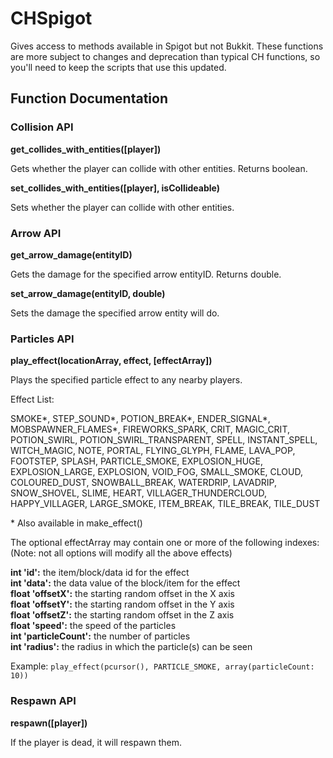 # CHSpigot

Gives access to methods available in Spigot but not Bukkit. 
These functions are more subject to changes and deprecation than typical CH functions,
so you'll need to keep the scripts that use this updated.

## Function Documentation

### Collision API

**get_collides_with_entities([player])**

Gets whether the player can collide with other entities. Returns boolean.

**set_collides_with_entities([player], isCollideable)**

Sets whether the player can collide with other entities.

### Arrow API

**get_arrow_damage(entityID)**

Gets the damage for the specified arrow entityID. Returns double.

**set_arrow_damage(entityID, double)**

Sets the damage the specified arrow entity will do.

### Particles API

**play_effect(locationArray, effect, [effectArray])**

Plays the specified particle effect to any nearby players.

Effect List:

SMOKE*, STEP_SOUND*, POTION_BREAK*, ENDER_SIGNAL*, MOBSPAWNER_FLAMES*, FIREWORKS_SPARK, CRIT, MAGIC_CRIT, POTION_SWIRL, POTION_SWIRL_TRANSPARENT, SPELL, INSTANT_SPELL, WITCH_MAGIC, NOTE, PORTAL, FLYING_GLYPH, FLAME, LAVA_POP, FOOTSTEP, SPLASH, PARTICLE_SMOKE, EXPLOSION_HUGE, EXPLOSION_LARGE, EXPLOSION, VOID_FOG, SMALL_SMOKE, CLOUD, COLOURED_DUST, SNOWBALL_BREAK, WATERDRIP, LAVADRIP, SNOW_SHOVEL, SLIME, HEART, VILLAGER_THUNDERCLOUD, HAPPY_VILLAGER, LARGE_SMOKE, ITEM_BREAK, TILE_BREAK, TILE_DUST

\* Also available in make_effect()

The optional effectArray may contain one or more of the following indexes:<br/>
(Note: not all options will modify all the above effects)

**int 'id':** the item/block/data id for the effect<br/>
**int 'data':** the data value of the block/item for the effect<br/>
**float 'offsetX':** the starting random offset in the X axis<br/>
**float 'offsetY':** the starting random offset in the Y axis<br/>
**float 'offsetZ':** the starting random offset in the Z axis<br/>
**float 'speed':** the speed of the particles<br/>
**int 'particleCount':** the number of particles<br/>
**int 'radius':** the radius in which the particle(s) can be seen

Example:
```play_effect(pcursor(), PARTICLE_SMOKE, array(particleCount: 10))```

### Respawn API

**respawn([player])**

If the player is dead, it will respawn them.
